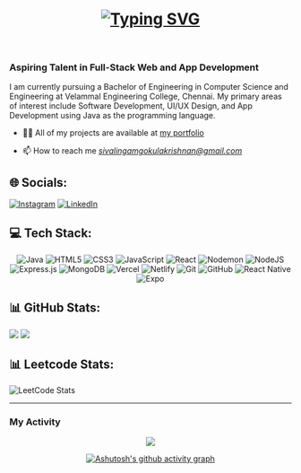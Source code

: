<h1 align="center"><a href="https://git.io/typing-svg"><img src="https://readme-typing-svg.demolab.com?font=Fira+Code&weight=600&size=28&pause=1000&color=FFFF00&width=435&lines=Hello+%2CI+am+Gokulakrishnan" alt="Typing SVG" /></a>
</h1> <br>
<h3 align="left">Aspiring Talent in Full-Stack Web and App Development</h3>
<p>I am currently pursuing a Bachelor of Engineering in Computer Science and Engineering at Velammal Engineering College, Chennai. My primary areas of interest include Software Development, UI/UX Design, and App Development using Java as the programming language.</p>

- 👨‍💻 All of my projects are available at [my portfolio](https://www.gokulakrishnan.online)

- 📫 How to reach me *sivalingamgokulakrishnan@gmail.com*

## 🌐 Socials:
[![Instagram](https://img.shields.io/badge/Instagram-%23E4405F.svg?logo=Instagram&logoColor=white)](https://instagram.com/__gokul__bala__) [![LinkedIn](https://img.shields.io/badge/LinkedIn-%230077B5.svg?logo=linkedin&logoColor=white)](https://www.linkedin.com/in/gokulakrishnan-s-01890b312/)

## 💻 Tech Stack: 
<div align ="center">
 
![Java](https://img.shields.io/badge/java-%23ED8B00.svg?style=for-the-badge&logo=openjdk&logoColor=white) ![HTML5](https://img.shields.io/badge/html5-%23E34F26.svg?style=for-the-badge&logo=html5&logoColor=white) ![CSS3](https://img.shields.io/badge/css3-%231572B6.svg?style=for-the-badge&logo=css3&logoColor=white) ![JavaScript](https://img.shields.io/badge/javascript-%23323330.svg?style=for-the-badge&logo=javascript&logoColor=%23F7DF1E) ![React](https://img.shields.io/badge/react-%2320232a.svg?style=for-the-badge&logo=react&logoColor=%2361DAFB) ![Nodemon](https://img.shields.io/badge/NODEMON-%23323330.svg?style=for-the-badge&logo=nodemon&logoColor=%BBDEAD) ![NodeJS](https://img.shields.io/badge/node.js-6DA55F?style=for-the-badge&logo=node.js&logoColor=white) ![Express.js](https://img.shields.io/badge/express.js-%23404d59.svg?style=for-the-badge&logo=express&logoColor=%2361DAFB) ![MongoDB](https://img.shields.io/badge/MongoDB-%234ea94b.svg?style=for-the-badge&logo=mongodb&logoColor=white) ![Vercel](https://img.shields.io/badge/vercel-%23000000.svg?style=for-the-badge&logo=vercel&logoColor=white) ![Netlify](https://img.shields.io/badge/netlify-%23000000.svg?style=for-the-badge&logo=netlify&logoColor=#00C7B7) ![Git](https://img.shields.io/badge/git-%23F05033.svg?style=for-the-badge&logo=git&logoColor=white) ![GitHub](https://img.shields.io/badge/github-%23121011.svg?style=for-the-badge&logo=github&logoColor=white) ![React Native](https://img.shields.io/badge/react_native-%2320232a.svg?style=for-the-badge&logo=react&logoColor=%2361DAFB) ![Expo](https://img.shields.io/badge/expo-1C1E24?style=for-the-badge&logo=expo&logoColor=#D04A37)</div>




## 📊 GitHub Stats:
<div align="left">
 
![](http://github-profile-summary-cards.vercel.app/api/cards/stats?username=GokulakrishnanSivalingam&theme=apprentice)
![](http://github-profile-summary-cards.vercel.app/api/cards/repos-per-language?username=GokulakrishnanSivalingam&theme=apprentice)<br>


</div>

## 📊 Leetcode Stats:
<div align="left">
 
![LeetCode Stats](https://leetcard.jacoblin.cool/Gokula_krishnan_007?theme=dark&font=Roboto&ext=heatmap)

</div>

---

### My Activity
<div align="center">
 
![](http://github-profile-summary-cards.vercel.app/api/cards/profile-details?username=GokulakrishnanSivalingam&theme=apprentice)

[![Ashutosh's github activity graph](https://github-readme-activity-graph.vercel.app/graph?username=GokulakrishnanSivalingam&bg_color=3d3d3d&color=ffff00&line=ffff00&point=d76b47&area=true&hide_border=true)](https://github.com/ashutosh00710/github-readme-activity-graph)

</div>

